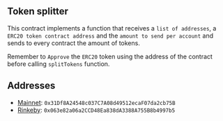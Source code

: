 Token splitter
-------------
This contract implements a function that receives a `list of addresses`, a `ERC20 token contract address` and the `amount to send per account`
and sends to every contract the amount of tokens.

Remember to `Approve` the `ERC20` token using the address of the contract before calling `splitTokens` function.

Addresses
-------------
- [Mainnet](https://etherscan.io/address/0x31Df8A24548c037C7A08d49512ecaF07da2cb75B): `0x31Df8A24548c037C7A08d49512ecaF07da2cb75B` 
- [Rinkeby](https://rinkeby.etherscan.io/address/0x063e82a06a2CCD48Ea838dA3388A755B8b4997b5): `0x063e82a06a2CCD48Ea838dA3388A755B8b4997b5`
